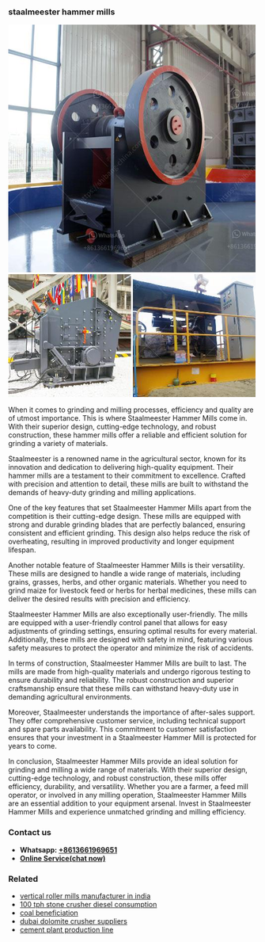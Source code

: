 <h3>staalmeester hammer mills</h3><img src='1708408625.jpg' alt=''><p>When it comes to grinding and milling processes, efficiency and quality are of utmost importance. This is where Staalmeester Hammer Mills come in. With their superior design, cutting-edge technology, and robust construction, these hammer mills offer a reliable and efficient solution for grinding a variety of materials.</p><p>Staalmeester is a renowned name in the agricultural sector, known for its innovation and dedication to delivering high-quality equipment. Their hammer mills are a testament to their commitment to excellence. Crafted with precision and attention to detail, these mills are built to withstand the demands of heavy-duty grinding and milling applications.</p><p>One of the key features that set Staalmeester Hammer Mills apart from the competition is their cutting-edge design. These mills are equipped with strong and durable grinding blades that are perfectly balanced, ensuring consistent and efficient grinding. This design also helps reduce the risk of overheating, resulting in improved productivity and longer equipment lifespan.</p><p>Another notable feature of Staalmeester Hammer Mills is their versatility. These mills are designed to handle a wide range of materials, including grains, grasses, herbs, and other organic materials. Whether you need to grind maize for livestock feed or herbs for herbal medicines, these mills can deliver the desired results with precision and efficiency.</p><p>Staalmeester Hammer Mills are also exceptionally user-friendly. The mills are equipped with a user-friendly control panel that allows for easy adjustments of grinding settings, ensuring optimal results for every material. Additionally, these mills are designed with safety in mind, featuring various safety measures to protect the operator and minimize the risk of accidents.</p><p>In terms of construction, Staalmeester Hammer Mills are built to last. The mills are made from high-quality materials and undergo rigorous testing to ensure durability and reliability. The robust construction and superior craftsmanship ensure that these mills can withstand heavy-duty use in demanding agricultural environments.</p><p>Moreover, Staalmeester understands the importance of after-sales support. They offer comprehensive customer service, including technical support and spare parts availability. This commitment to customer satisfaction ensures that your investment in a Staalmeester Hammer Mill is protected for years to come.</p><p>In conclusion, Staalmeester Hammer Mills provide an ideal solution for grinding and milling a wide range of materials. With their superior design, cutting-edge technology, and robust construction, these mills offer efficiency, durability, and versatility. Whether you are a farmer, a feed mill operator, or involved in any milling operation, Staalmeester Hammer Mills are an essential addition to your equipment arsenal. Invest in Staalmeester Hammer Mills and experience unmatched grinding and milling efficiency.</p><h3>Contact us</h3><ul><li><strong>Whatsapp:&nbsp;<a href="https://wa.me/8613661969651">+8613661969651</a></strong></li><li><a href="https://swt.shibang-china.com/?git&amp;zhl&amp;staalmeester hammer mills"><strong>Online Service(chat now)</strong></a></li></ul><h3>Related</h3><ul><li><a href='vertical roller mills manufacturer in india.md'>vertical roller mills manufacturer in india</a></li><li><a href='100 tph stone crusher diesel consumption.md'>100 tph stone crusher diesel consumption</a></li><li><a href='coal beneficiation.md'>coal beneficiation</a></li><li><a href='dubai dolomite crusher suppliers.md'>dubai dolomite crusher suppliers</a></li><li><a href='cement plant production line.md'>cement plant production line</a></li></ul>